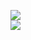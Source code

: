 [![](https://img.shields.io/badge/Made%20With-Github%20Spray-lightgrey.svg?style=for-the-badge&logo=github)](https://github.com/Annihil/github-spray#16897)  
[![](https://i.imgur.com/2DrTn0Z.gif)](https://github.com/Annihil/github-spray)